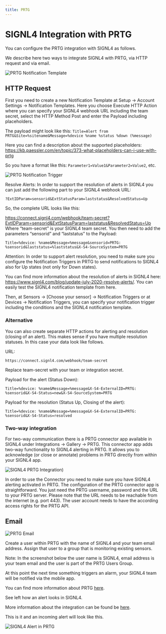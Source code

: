```yaml
---
title: PRTG
---
```


# SIGNL4 Integration with PRTG

You can configure the PRTG integration with SIGNL4 as follows.


We describe here two ways to integrate SIGNL4 with PRTG, via HTTP request and via email.

![PRTG Notification Template](prtg-notification-template.png)

## HTTP Request

First you need to create a new Notification Template at Setup -> Account Settings -> Notification Templates. Here you choose Execute HTTP Action where you can specify your SIGNL4 webhook URL including the team secret, select the HTTP Method Post and enter the Payload including placeholders.

The payload might look like this: ```Title=Alert from PRTG&Site=%sitename&Message=%device %name %status %down (%message)```

Here you can find a description about the supported placeholders: https://kb.paessler.com/en/topic/373-what-placeholders-can-i-use-with-prtg

So you have a format like this: ```Parameter1=Value1&Parameter2=Value2```, etc.

![PRTG Notification Trigger](prtg-notification-trigger.png)

Resolve Alerts: In order to support the resolution of alerts in SIGNL4 you can just add the following part to your SIGNL4 webhook URL:

```
?ExtIDParam=sensorid&ExtStatusParam=laststatus&ResolvedStatus=Up
```

So, the complete URL looks like this:

https://connect.signl4.com/webhook/team-secret?ExtIDParam=sensorid&ExtStatusParam=laststatus&ResolvedStatus=Up
Where “team-secret” is your SIGNL4 team secret. You then need to add the parameters “sensorid” and “laststatus” to the Payload:

```
Title=%device: %name&Message=%message&sensorid=PRTG: %sensorid&laststatus=%laststatus&X-S4-SourceSystem=PRTG
```
Attention: In order to support alert resolution, you need to make sure you configure the Notification Triggers in PRTG to send notifications to SIGNL4 also for Up states (not only for Down states).

You can find more information about the resolution of alerts in SIGNL4 here: https://www.signl4.com/blog/update-july-2020-resolve-alerts/. You can easily test the SIGNL4 notification template from here.

Then, at Sensors -> [Choose your sensor] -> Notification Triggers or at Devices -> Notification Triggers, you can specify your notification trigger including the conditions and the SIGNL4 notification template.

### Alternative

You can also create separate HTTP actions for alerting and resolution (closing of an alert). This makes sense if you have multiple resolution statuses. In this case your data look like follows.

URL:

```
https://connect.signl4.com/webhook/team-secret
```
Replace team-secret with your team or integration secret.

Payload for the alert (Status Down):

```
Title=%device: %name&Message=%message&X-S4-ExternalID=PRTG: %sensorid&X-S4-Status=new&X-S4-SourceSystem=PRTG
```

Payload for the resolution (Status Up, Closing of the alert):

```
Title=%device: %name&Message=%message&X-S4-ExternalID=PRTG: %sensorid&X-S4-Status=resolved
```

### Two-way integration

For two-way communication there is a PRTG connector app available in SIGNL4 under Integrations -> Gallery -> PRTG. This connector app adds two-way functionality to SIGNL4 alerting in PRTG. It allows you to acknowledge (or close or annotate) problems in PRTG directly from within your SIGNL4 app.

![SIGNL4 PRTG Integration](signl4-prtg-app.png))

In order to use the Connector you need to make sure you have SIGNL4 alerting activated in PRTG. The configuration of the PRTG connector app is straightforward. You just need the PRTG username, password and the URL to your PRTG server. Please note that the URL needs to be reachable from the internet (e.g. port 443). The user account needs to have the according access rights for the PRTG API.

## Email

![PRTG Email](prtg-email.png)

Create a user within PRTG with the name of SIGNL4 and your team email address. Assign that user to a group that is monitoring existing sensors.

Note: In the screenshot below the user name is SIGNL4, email address is your team email and the user is part of the PRTG Users Group.

At this point the next time something triggers an alarm, your SIGNL4 team will be notified via the mobile app.

You can find more information about PRTG [here](https://kb.paessler.com/en/topic/89558-how-can-i-integrate-derdack-signl4-into-prtg).

See left how an alert looks in SIGNL4.

More information about the integration can be found be [here](https://kb.paessler.com/en/topic/89558-how-can-i-integrate-derdack-signl4-into-prtg).


This is it and an incoming alert will look like this.

![SIGNL4 Alert in PRTG](signl4-prtg.png)
